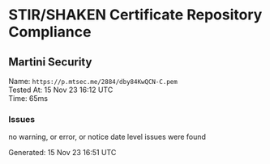 # STIR/SHAKEN Certificate Repository Compliance

## Martini Security

Name: `https://p.mtsec.me/2884/dby84KwQCN-C.pem`\
Tested At: 15 Nov 23 16:12 UTC\
Time: 65ms

### Issues

no warning, or error, or notice date level issues were found

Generated: 15 Nov 23 16:51 UTC